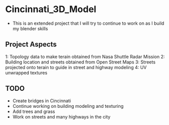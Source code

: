 # Cincinnati_3D_Model
- This is an extended project that I will try to continue to work on as I build my blender skills

## Project Aspects
1: Topology data to make terain obtained from Nasa Shuttle Radar Mission
2: Building location and streets obtained from Open Street Maps
3: Streets projected onto terain to guide in street and highway modeling
4: UV unwrapped textures

## TODO
- Create bridges in Cincinnati
- Continue working on building modeling and texturing
- Add trees and grass
- Work on streets and many highways in the city
